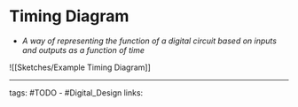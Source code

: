 # Timing Diagram
- *A way of representing the function of a digital circuit based on inputs and outputs as a function of time*

![[Sketches/Example Timing Diagram]]

---
tags: #TODO - #Digital_Design 
links: